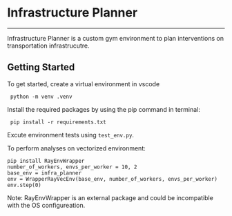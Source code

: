 # Infrastructure Planner

---

Infrastructure Planner is a custom gym environment to plan interventions on transportation infrastrucutre.

## Getting Started

To get started, create a virtual environment in vscode

```{.py}
 python -m venv .venv
```

Install the required packages by using the pip command in terminal:

```{.py}
 pip install -r requirements.txt
```

Excute environment tests using `test_env.py`.

To perform analyses on vectorized environment:

```{ .py}
pip install RayEnvWrapper
number_of_workers, envs_per_worker = 10, 2
base_env = infra_planner
env = WrapperRayVecEnv(base_env, number_of_workers, envs_per_worker)
env.step(0)
```

Note: RayEnvWrapper is an external package and could be incompatible with the OS configureation.
